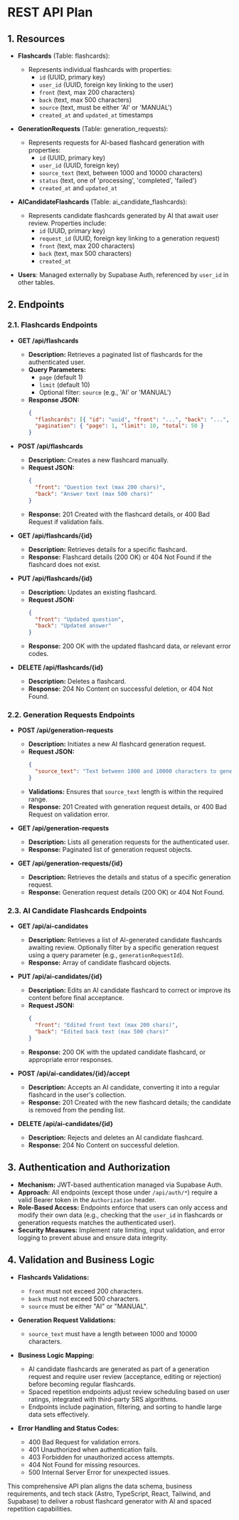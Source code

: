 # REST API Plan

## 1. Resources

- **Flashcards** (Table: flashcards):

  - Represents individual flashcards with properties:
    - `id` (UUID, primary key)
    - `user_id` (UUID, foreign key linking to the user)
    - `front` (text, max 200 characters)
    - `back` (text, max 500 characters)
    - `source` (text, must be either 'AI' or 'MANUAL')
    - `created_at` and `updated_at` timestamps

- **GenerationRequests** (Table: generation_requests):

  - Represents requests for AI-based flashcard generation with properties:
    - `id` (UUID, primary key)
    - `user_id` (UUID, foreign key)
    - `source_text` (text, between 1000 and 10000 characters)
    - `status` (text, one of 'processing', 'completed', 'failed')
    - `created_at` and `updated_at`

- **AICandidateFlashcards** (Table: ai_candidate_flashcards):

  - Represents candidate flashcards generated by AI that await user review. Properties include:
    - `id` (UUID, primary key)
    - `request_id` (UUID, foreign key linking to a generation request)
    - `front` (text, max 200 characters)
    - `back` (text, max 500 characters)
    - `created_at`

- **Users**: Managed externally by Supabase Auth, referenced by `user_id` in other tables.

## 2. Endpoints

### 2.1. Flashcards Endpoints

- **GET /api/flashcards**

  - **Description:** Retrieves a paginated list of flashcards for the authenticated user.
  - **Query Parameters:**
    - `page` (default 1)
    - `limit` (default 10)
    - Optional filter: `source` (e.g., 'AI' or 'MANUAL')
  - **Response JSON:**
    ```json
    {
      "flashcards": [{ "id": "uuid", "front": "...", "back": "...", "source": "MANUAL", "created_at": "timestamp" }],
      "pagination": { "page": 1, "limit": 10, "total": 50 }
    }
    ```

- **POST /api/flashcards**

  - **Description:** Creates a new flashcard manually.
  - **Request JSON:**
    ```json
    {
      "front": "Question text (max 200 chars)",
      "back": "Answer text (max 500 chars)"
    }
    ```
  - **Response:** 201 Created with the flashcard details, or 400 Bad Request if validation fails.

- **GET /api/flashcards/{id}**

  - **Description:** Retrieves details for a specific flashcard.
  - **Response:** Flashcard details (200 OK) or 404 Not Found if the flashcard does not exist.

- **PUT /api/flashcards/{id}**

  - **Description:** Updates an existing flashcard.
  - **Request JSON:**
    ```json
    {
      "front": "Updated question",
      "back": "Updated answer"
    }
    ```
  - **Response:** 200 OK with the updated flashcard data, or relevant error codes.

- **DELETE /api/flashcards/{id}**
  - **Description:** Deletes a flashcard.
  - **Response:** 204 No Content on successful deletion, or 404 Not Found.

### 2.2. Generation Requests Endpoints

- **POST /api/generation-requests**

  - **Description:** Initiates a new AI flashcard generation request.
  - **Request JSON:**
    ```json
    {
      "source_text": "Text between 1000 and 10000 characters to generate flashcards."
    }
    ```
  - **Validations:** Ensures that `source_text` length is within the required range.
  - **Response:** 201 Created with generation request details, or 400 Bad Request on validation error.

- **GET /api/generation-requests**

  - **Description:** Lists all generation requests for the authenticated user.
  - **Response:** Paginated list of generation request objects.

- **GET /api/generation-requests/{id}**
  - **Description:** Retrieves the details and status of a specific generation request.
  - **Response:** Generation request details (200 OK) or 404 Not Found.

### 2.3. AI Candidate Flashcards Endpoints

- **GET /api/ai-candidates**

  - **Description:** Retrieves a list of AI-generated candidate flashcards awaiting review. Optionally filter by a specific generation request using a query parameter (e.g., `generationRequestId`).
  - **Response:** Array of candidate flashcard objects.

- **PUT /api/ai-candidates/{id}**

  - **Description:** Edits an AI candidate flashcard to correct or improve its content before final acceptance.
  - **Request JSON:**
    ```json
    {
      "front": "Edited front text (max 200 chars)",
      "back": "Edited back text (max 500 chars)"
    }
    ```
  - **Response:** 200 OK with the updated candidate flashcard, or appropriate error responses.

- **POST /api/ai-candidates/{id}/accept**

  - **Description:** Accepts an AI candidate, converting it into a regular flashcard in the user's collection.
  - **Response:** 201 Created with the new flashcard details; the candidate is removed from the pending list.

- **DELETE /api/ai-candidates/{id}**
  - **Description:** Rejects and deletes an AI candidate flashcard.
  - **Response:** 204 No Content on successful deletion.

## 3. Authentication and Authorization

- **Mechanism:** JWT-based authentication managed via Supabase Auth.
- **Approach:** All endpoints (except those under `/api/auth/*`) require a valid Bearer token in the `Authorization` header.
- **Role-Based Access:** Endpoints enforce that users can only access and modify their own data (e.g., checking that the `user_id` in flashcards or generation requests matches the authenticated user).
- **Security Measures:** Implement rate limiting, input validation, and error logging to prevent abuse and ensure data integrity.

## 4. Validation and Business Logic

- **Flashcards Validations:**

  - `front` must not exceed 200 characters.
  - `back` must not exceed 500 characters.
  - `source` must be either "AI" or "MANUAL".

- **Generation Request Validations:**

  - `source_text` must have a length between 1000 and 10000 characters.

- **Business Logic Mapping:**

  - AI candidate flashcards are generated as part of a generation request and require user review (acceptance, editing or rejection) before becoming regular flashcards.
  - Spaced repetition endpoints adjust review scheduling based on user ratings, integrated with third-party SRS algorithms.
  - Endpoints include pagination, filtering, and sorting to handle large data sets effectively.

- **Error Handling and Status Codes:**
  - 400 Bad Request for validation errors.
  - 401 Unauthorized when authentication fails.
  - 403 Forbidden for unauthorized access attempts.
  - 404 Not Found for missing resources.
  - 500 Internal Server Error for unexpected issues.

This comprehensive API plan aligns the data schema, business requirements, and tech stack (Astro, TypeScript, React, Tailwind, and Supabase) to deliver a robust flashcard generator with AI and spaced repetition capabilities.
